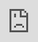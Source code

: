 ```yaml
---
layout:     post
title:      自动打鼓系统Mega2560版本
subtitle:   Mega2560 + Ableton 基本工作原理
date:       2024-04-07
author:     WL
header-img: img/post-bg-drum.jpg
catalog: true
tags:
    - Drum
---
```


## Selfplay Drum 项目

- Arduino mega2560 + Ableton+57步进电机+推拉电磁铁+语音识别板+pwm控制模块+Mos开关电路+搞笑老男人  

- 开发环境Arduino IDE,通过Ableton写歌，然后通过LoopMini软件接口，发送Hairless软件模拟接口，通过串口与开发板通讯  

前期的现场图片：

![](https://nibilu.oss-cn-beijing.aliyuncs.com/img/IMG_3485.jpg)

![](https://nibilu.oss-cn-beijing.aliyuncs.com/img/IMG_3491.jpg)  

<iframe style="position: absolute; width: 100%; height: 100%; left: 0; top: 0;" src="https://player.bilibili.com/player.html?aid=1152671127&bvid=BV19Z421v735&cid=1493743377&page=1&as_wide=1&high_quality=1&danmaku=0" frameborder="no" scrolling="no"> </iframe>
